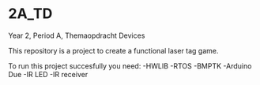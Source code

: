 # 2A_TD
Year 2, Period A, Themaopdracht Devices

This repository is a project to create a functional laser tag game.

To run this project succesfully you need:
-HWLIB
-RTOS
-BMPTK
-Arduino Due
-IR LED
-IR receiver 
